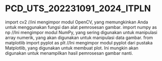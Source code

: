 # PCD_UTS_202231091_2024_ITPLN

import cv2 //ini mengimpor modul OpenCV, yang memungkinkan Anda untuk menggunakan fungsi dan alat pemrosesan gambar.
import numpy as np //Ini mengimpor modul NumPy, yang sering digunakan untuk manipulasi array numerik, yang akan digunakan untuk manipulasi data gambar.
from matplotlib import pyplot as plt //Ini mengimpor modul pyplot dari pustaka Matplotlib, yang digunakan untuk membuat plot. Ini mungkin akan digunakan untuk menampilkan hasil pemrosesan gambar nanti.


